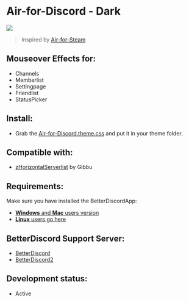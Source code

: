 # Air-for-Discord - Dark
<image src="https://i.imgur.com/OofRuwg.png">

> Inspired by [Air-for-Steam](https://github.com/airforsteam/Air-for-Steam)

## Mouseover Effects for:

- Channels
- Memberlist
- Settingpage
- Friendlist
- StatusPicker

## Install:
- Grab the [Air-for-Discord.theme.css](https://github.com/MadameSolette/BetterDiscord/blob/master/Themes/Air-for-Discord/Dark/Air-for-Discord.theme.css) and put it in your theme folder.

## Compatible with:
- [zHorizontalServerlist](https://github.com/Gibbu/BetterDiscord-Themes/tree/master/HorizontalServerlist) by Gibbu

## Requirements:
Make sure you have installed the BetterDiscordApp:
- [**Windows** and **Mac** users version](https://github.com/rauenzi/BetterDiscordApp/releases)
- [**Linux** users go here](https://gist.github.com/ObserverOfTime/d7e60eb9aa7fe837545c8cb77cf31172)

## BetterDiscord Support Server:
 - [BetterDiscord](https://discord.gg/0Tmfo5ZbORCRqbAd)
 - [BetterDiscord2](https://discord.gg/2HScm8j)

## Development status:
 - Active
